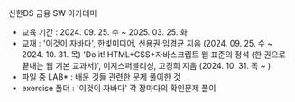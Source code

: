 신한DS 금융 SW 아카데미
- 교육 기간 : 2024. 09. 25. 수 ~ 2025. 03. 25. 화
- 교재 : '이것이 자바다', 한빛미디어, 신용권·임경균 지음 (2024. 09. 25. 수 ~ 2024. 10. 31. 목)
         'Do it! HTML+CSS+자바스크립트 웹 표준의 정석 (한 권으로 끝내는 웹 기본 교과서)', 이지스퍼블리싱, 고경희 지음 (2024. 10. 31. 목 ~ )
- 파일 중 LAB* : 배운 것들 관련한 문제 풀이한 것
- exercise 폴더 : '이것이 자바다' 각 장마다의 확인문제 풀이
